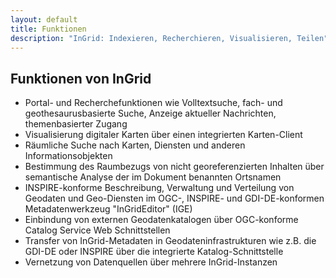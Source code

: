 ```yaml
---
layout: default
title: Funktionen
description: "InGrid: Indexieren, Recherchieren, Visualisieren, Teilen"
---
```


## Funktionen von InGrid

* Portal- und Recherchefunktionen wie Volltextsuche, fach- und geothesaurusbasierte Suche, Anzeige aktueller Nachrichten, themenbasierter Zugang
* Visualisierung digitaler Karten über einen integrierten Karten-Client
* Räumliche Suche nach Karten, Diensten und anderen Informationsobjekten
* Bestimmung des Raumbezugs von nicht georeferenzierten Inhalten über semantische Analyse der im Dokument benannten Ortsnamen
* INSPIRE-konforme Beschreibung, Verwaltung und Verteilung von Geodaten und Geo-Diensten im OGC-, INSPIRE- und GDI-DE-konformen Metadatenwerkzeug "InGridEditor" (IGE)
* Einbindung von externen Geodatenkatalogen über OGC-konforme Catalog Service Web Schnittstellen
* Transfer von InGrid-Metadaten in Geodateninfrastrukturen wie z.B. die GDI-DE oder INSPIRE über die integrierte Katalog-Schnittstelle
* Vernetzung von Datenquellen über mehrere InGrid-Instanzen


